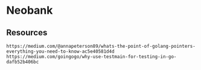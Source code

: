 # Neobank

## Resources

```
https://medium.com/@annapeterson89/whats-the-point-of-golang-pointers-everything-you-need-to-know-ac5e40581d4d
https://medium.com/goingogo/why-use-testmain-for-testing-in-go-dafb52b406bc
```
